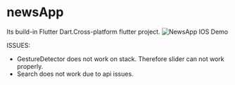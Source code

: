 # newsApp
Its build-in Flutter Dart.Cross-platform flutter project.
![NewsApp IOS Demo](preview/ios_demo.gif)

ISSUES:
  - GestureDetector does not work on stack. Therefore slider can not work properly.
  - Search does not work due to api issues.
